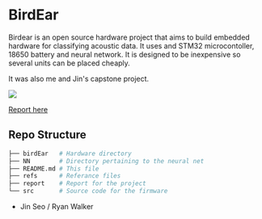 # BirdEar
Birdear is an open source hardware project that aims to build embedded hardware for classifying acoustic data. It uses and STM32 microcontoller, 18650 battery and neural network. It is designed to be inexpensive so several units can be placed cheaply.

It was also me and Jin's capstone project.

![](report/img/E04A0175.JPG)

[Report here](report/paper.pdf)

## Repo Structure
```bash
├── birdEar   # Hardware directory
├── NN        # Directory pertaining to the neural net
├── README.md # This file
├── refs      # Referance files
├── report    # Report for the project
└── src       # Source code for the firmware
```

- Jin Seo / Ryan Walker

